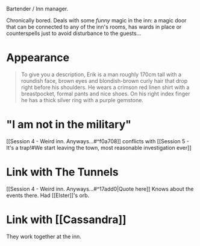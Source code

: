 Bartender / Inn manager.

Chronically bored.
Deals with some *funny* magic in the inn: a magic door that can be connected to any of the inn's rooms, has wards in place or counterspells just to avoid disturbance to the guests...

# Appearance

> To give you a description, Erik is a man roughly 170cm tall with a roundish face, brown eyes and blondish-brown curly hair that drop right before his shoulders. He wears a crimson red linen shirt with a breastpocket, formal pants and nice shoes. On his right index finger he has a thick silver ring with a purple gemstone.

# "I am not in the military"

[[Session 4 - Weird inn. Anyways...#^f0a708]]
conflicts with
[[Session 5 - It's a trap!#We start leaving the town, most reasonable investigation ever]]

# Link with The Tunnels

[[Session 4 - Weird inn. Anyways...#^17add0|Quote here]]
Knows about the events there.
Had [[Elster]]'s orb.

# Link with [[Cassandra]]

They work together at the inn.